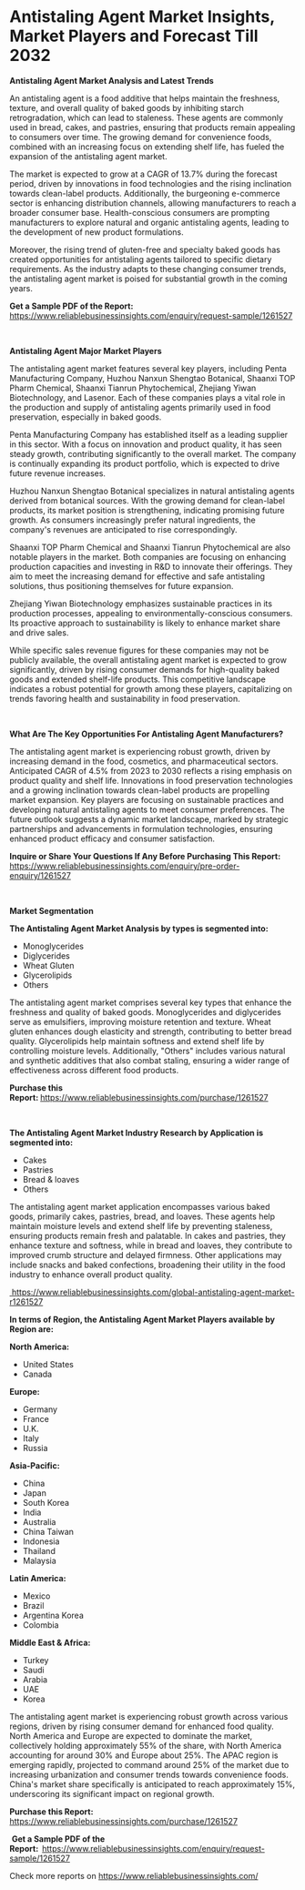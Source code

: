 <p><h1>Antistaling Agent Market Insights, Market Players and Forecast Till 2032</h1></p><p><strong>Antistaling Agent Market Analysis and Latest Trends</strong></p>
<p><p>An antistaling agent is a food additive that helps maintain the freshness, texture, and overall quality of baked goods by inhibiting starch retrogradation, which can lead to staleness. These agents are commonly used in bread, cakes, and pastries, ensuring that products remain appealing to consumers over time. The growing demand for convenience foods, combined with an increasing focus on extending shelf life, has fueled the expansion of the antistaling agent market.</p><p>The market is expected to grow at a CAGR of 13.7% during the forecast period, driven by innovations in food technologies and the rising inclination towards clean-label products. Additionally, the burgeoning e-commerce sector is enhancing distribution channels, allowing manufacturers to reach a broader consumer base. Health-conscious consumers are prompting manufacturers to explore natural and organic antistaling agents, leading to the development of new product formulations.</p><p>Moreover, the rising trend of gluten-free and specialty baked goods has created opportunities for antistaling agents tailored to specific dietary requirements. As the industry adapts to these changing consumer trends, the antistaling agent market is poised for substantial growth in the coming years.</p></p>
<p><strong>Get a Sample PDF of the Report:&nbsp;</strong> <a href="https://www.reliablebusinessinsights.com/enquiry/request-sample/1261527?utm_campaign=2379&utm_medium=2&utm_source=Github&utm_content=ia&utm_term=14022025&utm_id=antistaling-agent">https://www.reliablebusinessinsights.com/enquiry/request-sample/1261527</a></p>
<p>&nbsp;</p>
<p><strong>Antistaling Agent Major Market Players</strong></p>
<p><p>The antistaling agent market features several key players, including Penta Manufacturing Company, Huzhou Nanxun Shengtao Botanical, Shaanxi TOP Pharm Chemical, Shaanxi Tianrun Phytochemical, Zhejiang Yiwan Biotechnology, and Lasenor. Each of these companies plays a vital role in the production and supply of antistaling agents primarily used in food preservation, especially in baked goods.</p><p>Penta Manufacturing Company has established itself as a leading supplier in this sector. With a focus on innovation and product quality, it has seen steady growth, contributing significantly to the overall market. The company is continually expanding its product portfolio, which is expected to drive future revenue increases.</p><p>Huzhou Nanxun Shengtao Botanical specializes in natural antistaling agents derived from botanical sources. With the growing demand for clean-label products, its market position is strengthening, indicating promising future growth. As consumers increasingly prefer natural ingredients, the company's revenues are anticipated to rise correspondingly.</p><p>Shaanxi TOP Pharm Chemical and Shaanxi Tianrun Phytochemical are also notable players in the market. Both companies are focusing on enhancing production capacities and investing in R&D to innovate their offerings. They aim to meet the increasing demand for effective and safe antistaling solutions, thus positioning themselves for future expansion.</p><p>Zhejiang Yiwan Biotechnology emphasizes sustainable practices in its production processes, appealing to environmentally-conscious consumers. Its proactive approach to sustainability is likely to enhance market share and drive sales.</p><p>While specific sales revenue figures for these companies may not be publicly available, the overall antistaling agent market is expected to grow significantly, driven by rising consumer demands for high-quality baked goods and extended shelf-life products. This competitive landscape indicates a robust potential for growth among these players, capitalizing on trends favoring health and sustainability in food preservation.</p></p>
<p>&nbsp;</p>
<p><strong>What Are The Key Opportunities For Antistaling Agent Manufacturers?</strong></p>
<p><p>The antistaling agent market is experiencing robust growth, driven by increasing demand in the food, cosmetics, and pharmaceutical sectors. Anticipated CAGR of 4.5% from 2023 to 2030 reflects a rising emphasis on product quality and shelf life. Innovations in food preservation technologies and a growing inclination towards clean-label products are propelling market expansion. Key players are focusing on sustainable practices and developing natural antistaling agents to meet consumer preferences. The future outlook suggests a dynamic market landscape, marked by strategic partnerships and advancements in formulation technologies, ensuring enhanced product efficacy and consumer satisfaction.</p></p>
<p><strong>Inquire or Share Your Questions If Any Before Purchasing This Report:</strong> <a href="https://www.reliablebusinessinsights.com/enquiry/pre-order-enquiry/1261527?utm_campaign=2379&utm_medium=2&utm_source=Github&utm_content=ia&utm_term=14022025&utm_id=antistaling-agent">https://www.reliablebusinessinsights.com/enquiry/pre-order-enquiry/1261527</a></p>
<p>&nbsp;</p>
<p><strong>Market Segmentation</strong></p>
<p><strong>The Antistaling Agent Market Analysis by types is segmented into:</strong></p>
<p><ul><li>Monoglycerides</li><li>Diglycerides</li><li>Wheat Gluten</li><li>Glycerolipids</li><li>Others</li></ul></p>
<p><p>The antistaling agent market comprises several key types that enhance the freshness and quality of baked goods. Monoglycerides and diglycerides serve as emulsifiers, improving moisture retention and texture. Wheat gluten enhances dough elasticity and strength, contributing to better bread quality. Glycerolipids help maintain softness and extend shelf life by controlling moisture levels. Additionally, "Others" includes various natural and synthetic additives that also combat staling, ensuring a wider range of effectiveness across different food products.</p></p>
<p><strong>Purchase this Report:&nbsp;</strong><a href="https://www.reliablebusinessinsights.com/purchase/1261527?utm_campaign=2379&utm_medium=2&utm_source=Github&utm_content=ia&utm_term=14022025&utm_id=antistaling-agent">https://www.reliablebusinessinsights.com/purchase/1261527</a></p>
<p>&nbsp;</p>
<p><strong>The Antistaling Agent Market Industry Research by Application is segmented into:</strong></p>
<p><ul><li>Cakes</li><li>Pastries</li><li>Bread & loaves</li><li>Others</li></ul></p>
<p><p>The antistaling agent market application encompasses various baked goods, primarily cakes, pastries, bread, and loaves. These agents help maintain moisture levels and extend shelf life by preventing staleness, ensuring products remain fresh and palatable. In cakes and pastries, they enhance texture and softness, while in bread and loaves, they contribute to improved crumb structure and delayed firmness. Other applications may include snacks and baked confections, broadening their utility in the food industry to enhance overall product quality.</p></p>
<p><a href="https://www.reliablebusinessinsights.com/global-antistaling-agent-market-r1261527?utm_campaign=2379&utm_medium=2&utm_source=Github&utm_content=ia&utm_term=14022025&utm_id=antistaling-agent">&nbsp;https://www.reliablebusinessinsights.com/global-antistaling-agent-market-r1261527</a></p>
<p><strong>In terms of Region, the Antistaling Agent Market Players available by Region are:</strong></p>
<p>
    <p> <strong> North America: </strong>
        <ul>
            <li>United States</li>
            <li>Canada</li>
        </ul>
        </p> 
    <p> <strong> Europe: </strong>
        <ul>
            <li>Germany</li>
            <li>France</li>
            <li>U.K.</li>
            <li>Italy</li>
            <li>Russia</li>
        </ul>
        </p> 
    <p> <strong> Asia-Pacific: </strong>
        <ul>
            <li>China</li>
            <li>Japan</li>
            <li>South Korea</li>
            <li>India</li>
            <li>Australia</li>
            <li>China Taiwan</li>
            <li>Indonesia</li>
            <li>Thailand</li>
            <li>Malaysia</li>
        </ul>
        </p> 
    <p> <strong> Latin America: </strong>
        <ul>
            <li>Mexico</li>
            <li>Brazil</li>
            <li>Argentina Korea</li>
            <li>Colombia</li>
        </ul>
        </p> 
    <p> <strong> Middle East & Africa: </strong>
        <ul>
            <li>Turkey</li>
            <li>Saudi</li>
            <li>Arabia</li>
            <li>UAE</li>
            <li>Korea</li>
        </ul>
    </p>
    </p>
<p><p>The antistaling agent market is experiencing robust growth across various regions, driven by rising consumer demand for enhanced food quality. North America and Europe are expected to dominate the market, collectively holding approximately 55% of the share, with North America accounting for around 30% and Europe about 25%. The APAC region is emerging rapidly, projected to command around 25% of the market due to increasing urbanization and consumer trends towards convenience foods. China's market share specifically is anticipated to reach approximately 15%, underscoring its significant impact on regional growth.</p></p>
<p><strong>Purchase this Report: </strong><a href="https://www.reliablebusinessinsights.com/purchase/1261527?utm_campaign=2379&utm_medium=2&utm_source=Github&utm_content=ia&utm_term=14022025&utm_id=antistaling-agent">https://www.reliablebusinessinsights.com/purchase/1261527</a></p>
<p>&nbsp;<strong>Get a Sample PDF of the Report:&nbsp;&nbsp;</strong><a href="https://www.reliablebusinessinsights.com/enquiry/request-sample/1261527?utm_campaign=2379&utm_medium=2&utm_source=Github&utm_content=ia&utm_term=14022025&utm_id=antistaling-agent">https://www.reliablebusinessinsights.com/enquiry/request-sample/1261527</a></p>
<p><strong></strong></p>
<p>Check more reports on <a href="https://www.reliablebusinessinsights.com/?utm_campaign=2379&utm_medium=2&utm_source=Github&utm_content=ia&utm_term=14022025&utm_id=antistaling-agent">https://www.reliablebusinessinsights.com/</a></p>